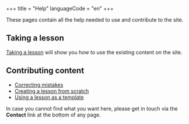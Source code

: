 +++
title = "Help"
languageCode = "en"
+++

These pages contain all the help needed to use and contribute to the
site.

## Taking a lesson

[Taking a lesson](/en/help/Taking_a_lesson) will show you how to use the
existing content on the site.

## Contributing content

  - [Correcting mistakes](/en/help/Correcting_mistakes)
  - [Creating a lesson from scratch](/en/help/Creating_a_lesson)
  - [Using a lesson as a
    template](/en/help/Using_a_lesson_as_a_template)

In case you cannot find what you want here, please get in touch via the
**Contact** link at the bottom of any page.
